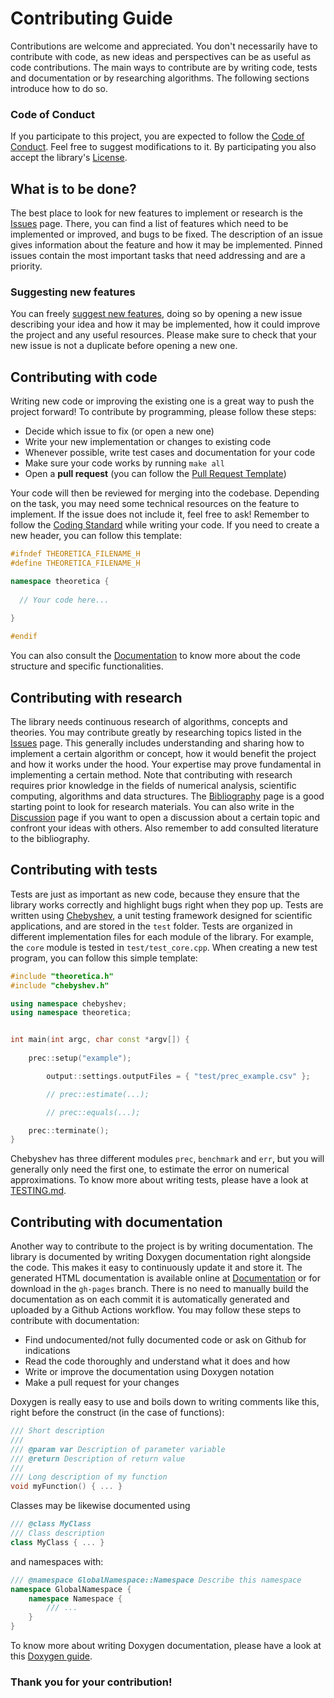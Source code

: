 # Contributing Guide
Contributions are welcome and appreciated. You don't necessarily have to contribute with code, as new ideas and perspectives can be as useful as code contributions. The main ways to contribute are by writing code, tests and documentation or by researching algorithms. The following sections introduce how to do so.

### Code of Conduct
If you participate to this project, you are expected to follow the [Code of Conduct](https://github.com/chaotic-society/theoretica/blob/master/CODE_OF_CONDUCT.md).
Feel free to suggest modifications to it. By participating you also accept the library's [License](https://github.com/chaotic-society/theoretica/blob/master/LICENSE).

## What is to be done?
The best place to look for new features to implement or research is the [Issues](https://github.com/chaotic-society/theoretica/issues) page.
There, you can find a list of features which need to be implemented or improved, and bugs to be fixed. The description of an issue gives information about the feature and how it may be implemented. Pinned issues contain the most important tasks that need addressing and are a priority. 

### Suggesting new features
You can freely [suggest new features](https://github.com/chaotic-society/theoretica/issues/new?assignees=&labels=&projects=&template=feature_request.md&title=), doing so by opening a new issue describing your idea and how it may be implemented, how it could improve the project and any useful resources. Please make sure to check that your new issue is not a duplicate before opening a new one.

## Contributing with code

Writing new code or improving the existing one is a great way to push the project forward! To contribute by programming, please follow these steps:
- Decide which issue to fix (or open a new one)
- Write your new implementation or changes to existing code
- Whenever possible, write test cases and documentation for your code
- Make sure your code works by running `make all`
- Open a **pull request** (you can follow the [Pull Request Template](https://github.com/chaotic-society/theoretica/blob/master/.github/PULL_REQUEST_TEMPLATE.md))

Your code will then be reviewed for merging into the codebase. Depending on the task, you may need some technical resources on the feature to implement. If the issue does not include it, feel free to ask! Remember to follow the [Coding Standard](https://github.com/chaotic-society/theoretica/blob/master/txt/CODING_STANDARD.md) while writing your code. If you need to create a new header, you can follow this template:

```cpp
#ifndef THEORETICA_FILENAME_H
#define THEORETICA_FILENAME_H

namespace theoretica {
  
  // Your code here...
  
}

#endif
```
You can also consult the [Documentation](https://chaotic-society.github.io/theoretica) to know more about the code structure and specific functionalities.

## Contributing with research

The library needs continuous research of algorithms, concepts and theories. You may contribute greatly by researching topics listed in the [Issues](https://github.com/chaotic-society/theoretica/issues) page. This generally includes understanding and sharing how to implement a certain algorithm or concept, how it would benefit the project and how it works under the hood. Your expertise may prove fundamental in implementing a certain method. Note that contributing with research requires prior knowledge in the fields of numerical analysis, scientific computing, algorithms and data structures. The [Bibliography](https://github.com/chaotic-society/theoretica/blob/master/txt/BIBLIOGRAPHY.md) page is a good starting point to look for research materials. You can also write in the [Discussion](https://github.com/chaotic-society/theoretica/discussions) page if you want to open a discussion about a certain topic and confront your ideas with others. Also remember to add consulted literature to the bibliography.

## Contributing with tests

Tests are just as important as new code, because they ensure that the library works correctly and highlight bugs right when they pop up. Tests are written using [Chebyshev](https://github.com/chaotic-society/chebyshev), a unit testing framework designed for scientific applications, and are stored in the `test` folder. Tests are organized in different implementation files for each module of the library. For example, the `core` module is tested in `test/test_core.cpp`. When creating a new test program, you can follow this simple template:

```cpp
#include "theoretica.h"
#include "chebyshev.h"

using namespace chebyshev;
using namespace theoretica;


int main(int argc, char const *argv[]) {
	
	prec::setup("example");

		output::settings.outputFiles = { "test/prec_example.csv" };

		// prec::estimate(...);

		// prec::equals(...);

	prec::terminate();
}
```

Chebyshev has three different modules `prec`, `benchmark` and `err`, but you will generally only need the first one, to estimate the error on numerical approximations. To know more about writing tests, please have a look at [TESTING.md](https://github.com/chaotic-society/theoretica/blob/master/txt/TESTING.md).

## Contributing with documentation

Another way to contribute to the project is by writing documentation. The library is documented by writing Doxygen documentation right alongside the code. This makes it easy to continuously update it and store it. The generated HTML documentation is available online at [Documentation](https://chaotic-society.github.io/theoretica) or for download in the `gh-pages` branch. There is no need to manually build the documentation as on each commit it is automatically generated and uploaded by a Github Actions workflow. You may follow these steps to contribute with documentation:

- Find undocumented/not fully documented code or ask on Github for indications
- Read the code thoroughly and understand what it does and how
- Write or improve the documentation using Doxygen notation
- Make a pull request for your changes

Doxygen is really easy to use and boils down to writing comments like this, right before the construct (in the case of functions):

```cpp
/// Short description
///
/// @param var Description of parameter variable
/// @return Description of return value
///
/// Long description of my function
void myFunction() { ... }
```

Classes may be likewise documented using

```cpp
/// @class MyClass
/// Class description
class MyClass { ... }
```

and namespaces with:

```cpp
/// @namespace GlobalNamespace::Namespace Describe this namespace
namespace GlobalNamespace {
	namespace Namespace {
    	/// ...
    }
}
```

To know more about writing Doxygen documentation, please have a look at this [Doxygen guide](https://www.doxygen.nl/manual/docblocks.html).

### Thank you for your contribution!
